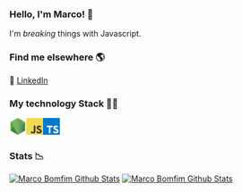 ### Hello, I'm Marco! 👋

I'm *breaking* things with Javascript.

### Find me elsewhere 🌎

💼 [LinkedIn](https://www.linkedin.com/in/MarcoBomfim) <br>

### My technology Stack 👨‍💻

<img align="left" alt="NodeJs" width="30px" src="https://raw.githubusercontent.com/github/explore/80688e429a7d4ef2fca1e82350fe8e3517d3494d/topics/nodejs/nodejs.png" />
<img align="left" alt="JavaScript" width="30px" src="https://raw.githubusercontent.com/github/explore/80688e429a7d4ef2fca1e82350fe8e3517d3494d/topics/javascript/javascript.png" />
<img align="left" alt="Typescript" width="30px" src="https://raw.githubusercontent.com/github/explore/80688e429a7d4ef2fca1e82350fe8e3517d3494d/topics/typescript/typescript.png" />

<br/>
<br/>

### Stats 📉

[![Marco Bomfim Github Stats](https://github-readme-stats.vercel.app/api/top-langs?username=MarcoBomfim&show_icons=true&theme=transparent)](https://github.com/MarcoBomfim)
[![Marco Bomfim Github Stats](https://github-readme-stats.vercel.app/api?username=MarcoBomfim&count_private=true&show_icons=true&theme=transparent)](https://github.com/MarcoBOmfim)

<br />
<br />
